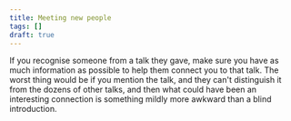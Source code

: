 ```yaml
---
title: Meeting new people
tags: []
draft: true
---
```


If you recognise someone from a talk they gave, make sure you have as much
information as possible to help them connect you to that talk. The worst thing
would be if you mention the talk, and they can't distinguish it from the dozens
of other talks, and then what could have been an interesting connection is
something mildly more awkward than a blind introduction.
